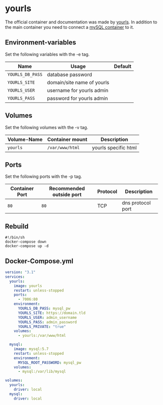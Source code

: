 # yourls

The official container and documentation was made by [yourls](https://hub.docker.com/_/yourls).
In addition to the main container you need to connect a [mySQL container](./mysql.md)
to it.

## Environment-variables

Set the following variables with the -e tag.

| Name             | Usage                      | Default |
| ---------------- | -------------------------- | ------- |
| `YOURLS_DB_PASS` | database password          |         |
| `YOURLS_SITE`    | domain/site name of yourls |         |
| `YOURLS_USER`    | username for yourls admin  |         |
| `YOURLS_PASS`    | password for yourls admin  |         |

## Volumes

Set the following volumes with the -v tag.

| Volume-Name | Container mount | Description          |
| ----------- | --------------- | -------------------- |
| `yourls`    | `/var/www/html` | yourls specific html |

## Ports

Set the following ports with the -p tag.

| Container Port | Recommended outside port | Protocol | Description       |
| -------------- | ------------------------ | -------- | ----------------- |
| `80`           | `80`                     | TCP      | dns protocol port |

## Rebuild

```shell
#!/bin/sh
docker-compose down
docker-compose up -d
```

## Docker-Compose.yml

```yml
version: "3.1"
services:
  yourls:
    image: yourls
    restart: unless-stopped
    ports:
      - 7006:80
    environment:
      YOURLS_DB_PASS: mysql_pw
      YOURLS_SITE: https://domain.tld
      YOURLS_USER: admin_username
      YOURLS_PASS: admin_password
      YOURLS_PRIVATE: "true"
    volumes:
      - yourls:/var/www/html

  mysql:
    image: mysql:5.7
    restart: unless-stopped
    environment:
      MYSQL_ROOT_PASSWORD: mysql_pw
    volumes:
      - mysql:/var/lib/mysql

volumes:
  yourls:
    driver: local
  mysql:
    driver: local
```
